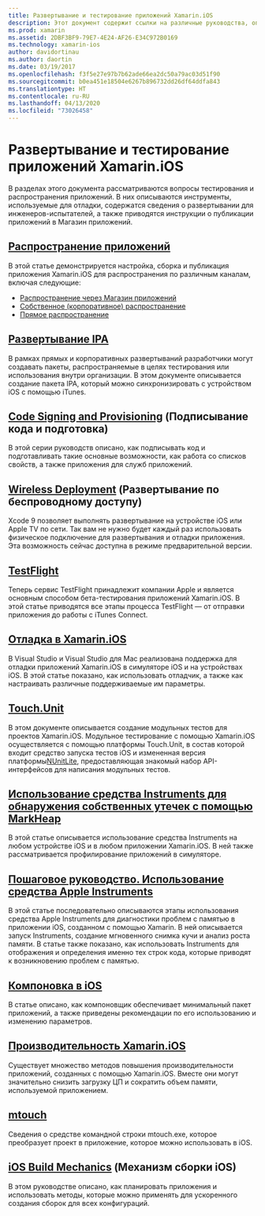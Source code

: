 ```yaml
---
title: Развертывание и тестирование приложений Xamarin.iOS
description: Этот документ содержит ссылки на различные руководства, описывающие развертывание и тестирование приложения Xamarin.iOS. Затрагиваются такие аспекты, как распространение приложений, файлы IPA, подготовка, беспроводное развертывание, TestFlight и отладка.
ms.prod: xamarin
ms.assetid: 2DBF3BF9-79E7-4E24-AF26-E34C972B0169
ms.technology: xamarin-ios
author: davidortinau
ms.author: daortin
ms.date: 03/19/2017
ms.openlocfilehash: f3f5e27e97b7b62ade66ea2dc50a79ac03d51f90
ms.sourcegitcommit: b0ea451e18504e6267b896732dd26df64ddfa843
ms.translationtype: HT
ms.contentlocale: ru-RU
ms.lasthandoff: 04/13/2020
ms.locfileid: "73026458"
---
```

# <a name="deploying-and-testing-xamarinios-apps"></a>Развертывание и тестирование приложений Xamarin.iOS

В разделах этого документа рассматриваются вопросы тестирования и распространения приложений. В них описываются инструменты, используемые для отладки, содержатся сведения о развертывании для инженеров-испытателей, а также приводятся инструкции о публикации приложений в Магазин приложений.

## <a name="app-distribution"></a>[Распространение приложений](~/ios/deploy-test/app-distribution/index.md)

В этой статье демонстрируется настройка, сборка и публикация приложения Xamarin.iOS для распространения по различным каналам, включая следующие:

- [Распространение через Магазин приложений](~/ios/deploy-test/app-distribution/app-store-distribution/index.md)
- [Собственное (корпоративное) распространение](~/ios/deploy-test/app-distribution/in-house-distribution.md)
- [Прямое распространение](~/ios/deploy-test/app-distribution/ad-hoc-distribution.md)

## <a name="ipa-deployment"></a>[Развертывание IPA](~/ios/deploy-test/app-distribution/ipa-support.md)

В рамках прямых и корпоративных развертываний разработчики могут создавать пакеты, распространяемые в целях тестирования или использования внутри организации. В этом документе описывается создание пакета IPA, который можно синхронизировать с устройством iOS с помощью iTunes.

## <a name="provisioning"></a>[Code Signing and Provisioning](provisioning/index.md) (Подписывание кода и подготовка)

В этой серии руководств описано, как подписывать код и подготавливать такие основные возможности, как работа со списков свойств, а также приложения для служб приложений. 

## <a name="wireless-deployment"></a>[Wireless Deployment](wireless-deployment.md) (Развертывание по беспроводному доступу)

 Xcode 9 позволяет выполнять развертывание на устройстве iOS или Apple TV по сети. Так вам не нужно будет каждый раз использовать физическое подключение для развертывания и отладки приложения. Эта возможность сейчас доступна в режиме предварительной версии.

## <a name="testflight"></a>[TestFlight](~/ios/deploy-test/testflight.md)

Теперь сервис TestFlight принадлежит компании Apple и является основным способом бета-тестирования приложений Xamarin.iOS. В этой статье приводятся все этапы процесса TestFlight — от отправки приложения до работы с iTunes Connect.

## <a name="debugging-in-xamarinios"></a>[Отладка в Xamarin.iOS](~/ios/deploy-test/debugging-in-xamarin-ios.md)

В Visual Studio и Visual Studio для Mac реализована поддержка для отладки приложений Xamarin.iOS в симуляторе iOS и на устройствах iOS. В этой статье показано, как использовать отладчик, а также как настраивать различные поддерживаемые им параметры.

## <a name="touchunit"></a>[Touch.Unit](~/ios/deploy-test/touch.unit.md)

В этом документе описывается создание модульных тестов для проектов Xamarin.iOS.
Модульное тестирование с помощью Xamarin.iOS осуществляется с помощью платформы Touch.Unit, в состав которой входит средство запуска тестов iOS и измененная версия платформы[NUnitLite](http://www.nunitlite.com/), предоставляющая знакомый набор API-интерфейсов для написания модульных тестов.

## <a name="using-instruments-to-detect-native-leaks-using-markheap"></a>[Использование средства Instruments для обнаружения собственных утечек с помощью MarkHeap](~/ios/deploy-test/using-instruments-to-detect-native-leaks-using-markheap.md)

В этой статье описывается использование средства Instruments на любом устройстве iOS и в любом приложении Xamarin.iOS. В ней также рассматривается профилирование приложений в симуляторе.

## <a name="walkthrough---using-apples-instrument-tool"></a>[Пошаговое руководство. Использование средства Apple Instruments](~/ios/deploy-test/walkthrough-apples-instrument.md)

В этой статье последовательно описываются этапы использования средства Apple Instruments для диагностики проблем с памятью в приложении iOS, созданном с помощью Xamarin. В ней описывается запуск Instruments, создание мгновенного снимка кучи и анализ роста памяти. В статье также показано, как использовать Instruments для отображения и определения именно тех строк кода, которые приводят к возникновению проблем с памятью.

## <a name="linking-on-ios"></a>[Компоновка в iOS](linker.md)

В статье описано, как компоновщик обеспечивает минимальный пакет приложений, а также приведены рекомендации по его использованию и изменению параметров.

## <a name="xamarinios-performance"></a>[Производительность Xamarin.iOS](performance.md)

Существует множество методов повышения производительности приложений, созданных с помощью Xamarin.iOS. Вместе они могут значительно снизить загрузку ЦП и сократить объем памяти, используемой приложением.

## <a name="mtouch"></a>[mtouch](mtouch.md)

Сведения о средстве командной строки mtouch.exe, которое преобразует проект в приложение, которое можно использовать в iOS.

## <a name="ios-build-mechanics"></a>[iOS Build Mechanics](ios-build-mechanics.md) (Механизм сборки iOS)

В этом руководстве описано, как планировать приложения и использовать методы, которые можно применять для ускоренного создания сборок для всех конфигураций.
